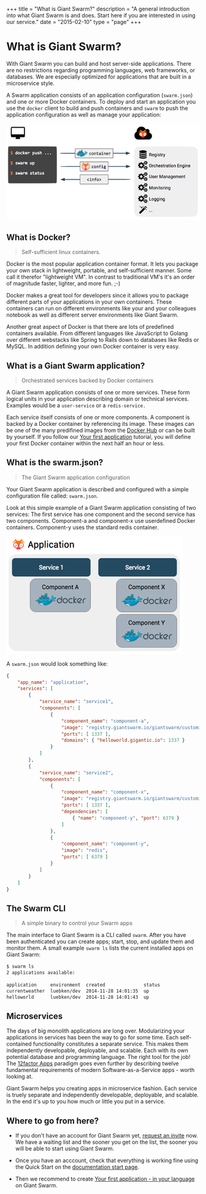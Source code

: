 +++
title = "What is Giant Swarm?"
description = "A general introduction into what Giant Swarm is and does. Start here if you are interested in using our service."
date = "2015-02-10"
type = "page"
+++

# What is Giant Swarm?

With Giant Swarm you can build and host server-side applications. There are no restrictions regarding programming languages, web frameworks, or databases. We are especially optimized for applications that are built in a microservice style.

A Swarm application consists of an application configuration (`swarm.json`) and one or more Docker containers. To deploy and start an application you use the `docker` client to build and push containers and `swarm` to push the application configuration as well as manage your application:

![](/img/overview.png)

## What is Docker?

> Self-sufficient linux containers.
 
Docker is the most popular application container format. It lets you package your own stack in lightweight, portable, and self-sufficient manner. Some call it therefor "lightweight VM". In contrast to traditional VM's it's an order of magnitude faster, lighter, and more fun. ;-)

Docker makes a great tool for developers since it allows you to package different parts of your applications in your own containers. These containers can run on different environments like your and your colleagues notebook as well as different server environments like Giant Swarm.

Another great aspect of Docker is that there are lots of predefined containers available. From different languages like JavaScript to Golang over different webstacks like Spring to Rails down to databases like Redis or MySQL. In addition defining your own Docker container is very easy. 

## What is a Giant Swarm application?

> Orchestrated services backed by Docker containers

A Giant Swarm application consists of one or more services. These form logical units in your application describing domain or technical services. Examples would be a `user-service` or a `redis-service.` 

Each service itself consists of one or more components. A component is backed by a Docker container by referencing its image. These images can be one of the many predifined images from the [Docker Hub](https://registry.hub.docker.com/) or can be built by yourself. If you follow our [Your first application](/guides/your-first-application/) tutorial, you will define your first Docker container within the next half an hour or less.

## What is the swarm.json?

> The Giant Swarm application configuration

Your Giant Swarm application is described and configured with a simple configuration file called: `swarm.json`. 

Look at this simple example of a Giant Swarm application consisting of two services: The first service has one component and the second service has two components. Component-a and component-x use userdefined Docker containers. Component-y uses the standard redis container.

![](/img/overview-app-service-component.png)

A `swarm.json` would look something like:

```json
{
    "app_name": "application",
    "services": [
        {
            "service_name": "service1",
            "components": [
                {
                    "component_name": "component-a",
                    "image": "registry.giantswarm.io/giantswarm/customimage",
                    "ports": [ 1337 ],
                    "domains": { "helloworld.gigantic.io": 1337 }
                }
            ]
        },
        {
            "service_name": "service2",
            "components": [
                {
                    "component_name": "component-x",
                    "image": "registry.giantswarm.io/giantswarm/customimage",
                    "ports": [ 1337 ],
                    "dependencies": [
                        { "name": "component-y", "port": 6379 }
                    ]                
                },
                {
                    "component_name": "component-y",
                    "image": "redis",
                    "ports": [ 6379 ]
                }
            ]
        }
    ]
}
```

## The Swarm CLI

> A simple binary to control your Swarm apps

The main interface to Giant Swarm is a CLI called `swarm`. After you have been authenticated you can create apps; start, stop, and update them and monitor them. A small example `swarm ls` lists the current installed apps on Giant Swarm:  

```nohighlight
$ swarm ls
2 applications available:

application     environment  created              status
currentweather  luebken/dev  2014-11-28 14:01:35  up
helloworld      luebken/dev  2014-11-28 14:01:43  up
```

## Microservices

The days of big monolith applications are long over. Modularizing your applications in services has been the way to go for some time. Each self-contained functionality constitutes a separate service. This makes them independently developable, deployable, and scalable. Each with its own potential database and programming language. The right tool for the job! The [12factor Apps](http://12factor.net/) paradigm goes even further by describing twelve fundamental requirements of modern Software-as-a-Service apps - worth looking at.

Giant Swarm helps you creating apps in microservice fashion. Each service is truely separate and independently developable, deployable, and scalable. In the end it's up to you how much or little you put in a service.

## Where to go from here?

* If you don't have an account for Giant Swarm yet, [request an invite](https://giantswarm.io/) now. We have a waiting list and the sooner you get on the list, the sooner you will be able to start using Giant Swarm.

* Once you have an acccount, check that everything is working fine using the Quick Start on the [documentation start page](/).

* Then we recommend to create [Your first application - in your language](/guides/your-first-application/) on Giant Swarm.
